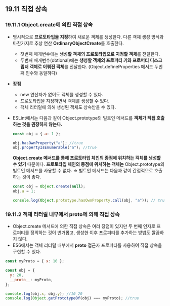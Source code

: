 ## 19.11 직접 상속

### 19.11.1 Object.create에 의한 직접 상속

- 명시적으로 **프로토타입을 지정**하여 새로운 객체를 생성한다. 다른 객체 생성 방식과 마찬가지로 추상 연산 **OrdinaryObjectCreate**를 호출한다.
  - 첫번째 매개변수에는 **생성할 객체의 프로토타입으로 지정할 객체**를 전달한다.
  - 두번째 매개변수(obtional)에는 **생성할 객체의 프로퍼티 키와 프로퍼티 디스크립터 객체로 이뤄진 객체**를 전달한다. (Object.defineProperties 메서드 두번째 인수와 동일하다)
- **장점**

  - new 연산자가 없이도 객체를 생성할 수 있다.
  - 프로토타입을 지정하면서 객체를 생성할 수 있다.
  - 객체 리터럴에 의해 생성된 객체도 상속받을 수 있다.

- ESLint에서는 다음과 같이 Object.prototype의 빌트인 메서드를 **객체가 직접 호출하는 것을 권장하지 않는다.**

  ```jsx
  const obj = { a: 1 };

  obj.hasOwnProperty("a"); //true
  obj.propertyIsEnumerable("a"); //true
  ```

  **Object.create 메서드를 통해 프로토타입 체인의 종점에 위치하는 객체를 생성할 수 있기** 때문이다.
  **프로토타입 체인의 종점에 위치하는 객체는** Object.prototype의 빌트인 메서드를 사용할 수 없다.
  ⇒ 빌트인 메서드는 다음과 같이 간접적으로 호출하는 것이 좋다.

  ```jsx
  const obj = Object.create(null);
  obj.a = 1;

  console.log(Object.prototype.hasOwnProperty.call(obj, "a")); // true
  ```

### 19.11.2 객체 리터럴 내부에서 **proto**에 의해 직접 상속

- Object.create 메서드에 의한 직접 상속은 여러 장점이 있지만 두 번째 인자로 프로퍼티를 정의하는 것이 번거롭고, 생성한 이후 프로퍼티를 추가하는 방법도 깔끔하지 않다.
- ES6에서는 객체 리터럴 내부에서 **proto** 접근자 프로퍼티를 사용하여 직접 상속을 구현할 수 있다.

```jsx
const myProto = { x: 10 };

const obj = {
  y: 20,
  __proto__: myProto,
};

console.log(obj.x, obj.y); //10 20
console.log(Object.getPrototypeOf(obj) === myProto); //true
```
